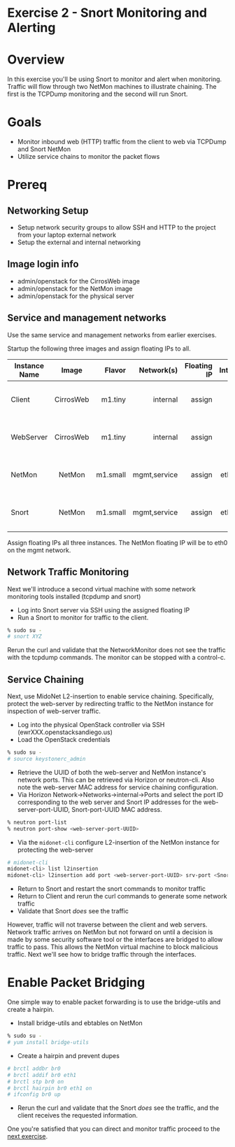 
# Exercise 2 - Snort Monitoring and Alerting

# Overview

In this exercise you'll be using Snort to monitor and alert when monitoring. Traffic will flow through two NetMon machines to illustrate chaining. The first is the TCPDump monitoring and the second will run Snort.

# Goals

  * Monitor inbound web (HTTP) traffic from the client to web via TCPDump and Snort NetMon
  * Utilize service chains to monitor the packet flows

# Prereq

## Networking Setup
  * Setup network security groups to allow SSH and HTTP to the project from your laptop external network
  * Setup the external and internal networking
  
## Image login info
  * admin/openstack for the CirrosWeb image
  * admin/openstack for the NetMon image
  * admin/openstack for the physical server

## Service and management networks

Use the same service and management networks from earlier exercises.

Startup the following three images and assign floating IPs to all. 

| Instance Name | Image         | Flavor  | Network(s)      | Floating IP | Interfaces          | Notes                            |
| ------------- |:-------------:| -------:|----------------:|------------:|--------------------:|---------------------------------:|
| Client        | CirrosWeb     | m1.tiny | internal        |  assign     | eth0                | reuse from previous exercise     |
| WebServer     | CirrosWeb     | m1.tiny | internal        |  assign     | eth0                | reuse from previous exercise     |
| NetMon        | NetMon        | m1.small| mgmt,service    |  assign     | eth0, eth1          | reuse from previous exercise     | 
| Snort         | NetMon        | m1.small| mgmt,service    |  assign     | eth0, eth1          | new machine for this exercise    | 

Assign floating IPs all three instances. The NetMon floating IP will be to eth0 on the mgmt network.

## Network Traffic Monitoring

Next we'll introduce a second virtual machine with some network monitoring tools installed (tcpdump and snort)

* Log into Snort server via SSH using the assigned floating IP 
* Run a Snort to monitor for traffic to the client.

```bash
% sudo su -
# snort XYZ
```

Rerun the curl and validate that the NetworkMonitor does not see the traffic with the tcpdump commands. The monitor can be stopped with a control-c.


## Service Chaining

Next, use MidoNet L2-insertion to enable service chaining. Specifically, protect the web-server by redirecting traffic to the NetMon instance for inspection of web-server traffic.


* Log into the physical OpenStack controller via SSH (ewrXXX.openstacksandiego.us)
* Load the OpenStack credentials
```bash
% sudo su -
# source keystonerc_admin
```

* Retrieve the UUID of both the web-server and NetMon instance's network ports. This can be retrieved via Horizon or neutron-cli. Also note the web-server MAC address for service chaining configuration.
* Via Horizon Network->Networks->internal->Ports and select the port ID corresponding to the web server and Snort IP addresses for the web-server-port-UUID, Snort-port-UUID MAC address.
```bash
% neutron port-list
% neutron port-show <web-server-port-UUID>
```

* Via the `midonet-cli` configure L2-insertion of the NetMon instance for protecting the web-server
```bash
# midonet-cli
midonet-cli> list l2insertion
midonet-cli> l2insertion add port <web-server-port-UUID> srv-port <Snort-port-UUID> fail-open true mac <web-server-MAC> 
```

* Return to Snort and restart the snort commands to monitor traffic
* Return to Client and rerun the curl commands to generate some network traffic
* Validate that Snort _does_ see the traffic

However, traffic will not traverse between the client and web servers. Network traffic arrives on NetMon but not forward on until a decision is made by some security software tool or the interfaces are bridged to allow traffic to pass. This allows the NetMon virtual machine to block malicious traffic. Next we'll see how to bridge traffic through the interfaces.

#  Enable Packet Bridging

One simple way to enable packet forwarding is to use the bridge-utils and create a hairpin.

* Install bridge-utils and ebtables on NetMon
```bash
% sudo su -
# yum install bridge-utils
```

* Create a hairpin and prevent dupes
```bash
# brctl addbr br0
# brctl addif br0 eth1
# brctl stp br0 on
# brctl hairpin br0 eth1 on
# ifconfig br0 up
```

* Rerun the curl and validate that the Snort _does_ see the traffic, and the client receives the requested information.

One you're satisfied that you can direct and monitor traffic proceed to the <A HREF="https://github.com/OpenStackSanDiego/ServiceChains/blob/master/Exercise%20%233.md">next exercise</A>.




